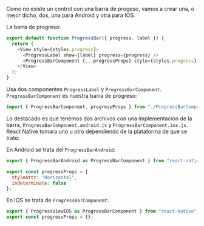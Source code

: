 Como no existe un control con una barra de progeso, vamos a crear una, o mejor dicho, dos, una para Android y otra para IOS.

La barra de progreso:

```js
export default function ProgressBar({ progress, label }) {
  return (
    <View style={styles.progress}>
      <ProgressLabel show={label} progress={progress} />
      <ProgressBarComponent {...progressProps} style={styles.progress} progress={progress}/>
    </View>
  );
}
```

Usa dos componentes `ProgressLabel` y `ProgressBarComponent`. `ProgressBarComponent` es nuestra barra de progreso:

```js
import { ProgressBarComponent, progressProps } from "./ProgressBarComponent";
```

Lo destacado es que tenemos dos archivos con una implementación de la barra, `ProgressBarComponent.android.js` y `ProgressBarComponent.ios.js`. React Native tomara uno u otro dependiendo de la plataforma de que se trate:

En Android se trata del `ProgressBarAndroid`:

```js
export { ProgressBarAndroid as ProgressBarComponent } from "react-native";

export const progressProps = {
  styleAttr: "Horizontal",
  indeterminate: false
};
```

En IOS se trata de `ProgressBarComponent`:

```js
export { ProgressViewIOS as ProgressBarComponent } from "react-native";
export const progressProps = {};
```
